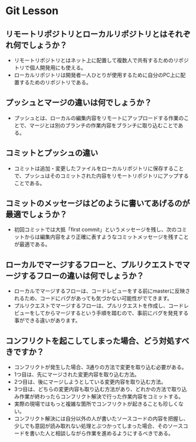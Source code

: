 # Git Lesson

## リモートリポジトリとローカルリポジトリとはそれぞれ何でしょうか？
 - リモートリポジトリとはネット上に配置して複数人で共有するためのリポジトリで個人開発用にも使える。
 -  ローカルリポジトリは開発者一人ひとりが使用するために自分のPC上に配置するためのリポジトリである。


## プッシュとマージの違いは何でしょうか？
 - プッシュとは、ローカルの編集内容をリモートにアップロードする作業のことで、マージとは別のブランチの作業内容をブランチに取り込むことである。



## コミットとプッシュの違い
 - コミットは追加・変更したファイルをローカルリポジトリに保存することで、プッシュはそのコミットされた内容をリモートリポジトリにアップすることである。



## コミットのメッセージはどのように書いてあげるのが最適でしょうか？
 - 初回コミットでは大抵「first commit」というメッセージを残し、次のコミットからは編集内容をより正確に表すようなコミットメッセージを残すことが最適である。



## ローカルでマージするフローと、プルリクエストでマージするフローの違いは何でしょうか？
 - ローカルでマージするフローは、コードレビューをする前にmasterに反映されるため、コードにバグがあっても気づかない可能性がでてきます。
 - プルリクエストでマージするフローは、プルリクエストを作成し、コードレビューをしてからマージするという手順を踏むので、事前にバグを発見する事ができる違いがあります。




## コンフリクトを起こしてしまった場合、どう対処すべきですか？
 - コンフリクトが発生した場合、3通りの方法で変更を取り込む必要がある。
 - 1つ目は、先にマージされた変更内容を取り込む方法。
 - 2つ目は、後にマージしようとしている変更内容を取り込む方法。
 - 3つ目は、どちらの変更内容も取り込む方法があり、どれかの方法で取り込み作業が終わったらコンフリクト解決で行った作業内容をコミットする。
 - 実際の現場ではもっと複雑な箇所でコンフリクトが起きることも珍しくない。
 - コンフリクト解決には自分以外の人が書いたソースコードの内容を把握し、少しでも意図が読み取れない処理とぶつかってしまった場合、そのソースコードを書いた人と相談しながら作業を進めるようにするべきである。


